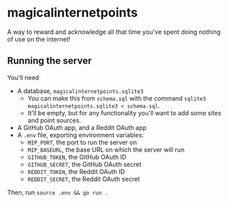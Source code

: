 # magicalinternetpoints

A way to reward and acknowledge all that time you've spent doing
nothing of use on the internet!

## Running the server

You'll need

 - A database, `magicalinternetpoints.sqlite3`
   - You can make this from `schema.sql` with the command `sqlite3 magicalinternetpoints.sqlite3 < schema.sql`.
   - It'll be empty, but for any functionality you'll want to add some sites and point sources.
 - A GitHub OAuth app, and a Reddit OAuth app
 - A `.env` file, exporting environment variables:
   - `MIP_PORT`, the port to run the server on
   - `MIP_BASEURL`, the base URL on which the server will run
   - `GITHUB_TOKEN`, the GitHub OAuth ID
   - `GITHUB_SECRET`, the GitHub OAuth secret
   - `REDDIT_TOKEN`, the Reddit OAuth ID
   - `REDDIT_SECRET`, the Reddit OAuth secret

Then, run `source .env && go run .`